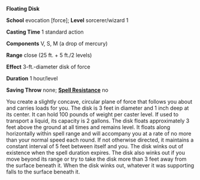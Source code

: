  **Floating Disk**

**School** evocation [force]; **Level** sorcerer/wizard 1

**Casting Time** 1 standard action

**Components** V, S, M (a drop of mercury)

**Range** close (25 ft. + 5 ft./2 levels)

**Effect** 3-ft.-diameter disk of force

**Duration** 1 hour/level

**Saving Throw** none; **[Spell Resistance](../glossary#_spell-resistance)** no

You create a slightly concave, circular plane of force that follows you about and carries loads for you. The disk is 3 feet in diameter and 1 inch deep at its center. It can hold 100 pounds of weight per caster level. If used to transport a liquid, its capacity is 2 gallons. The disk floats approximately 3 feet above the ground at all times and remains level. It floats along horizontally within spell range and will accompany you at a rate of no more than your normal speed each round. If not otherwise directed, it maintains a constant interval of 5 feet between itself and you. The disk winks out of existence when the spell duration expires. The disk also winks out if you move beyond its range or try to take the disk more than 3 feet away from the surface beneath it. When the disk winks out, whatever it was supporting falls to the surface beneath it.

